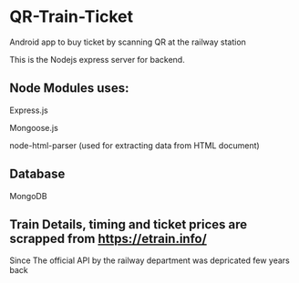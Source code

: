# QR-Train-Ticket
Android app to buy ticket by scanning QR at the railway station

This is the Nodejs express server for backend.
## Node Modules uses:
  Express.js
  
  Mongoose.js
  
  node-html-parser (used for extracting data from HTML document)
  
## Database
  MongoDB
  
## Train Details, timing and ticket prices are scrapped from https://etrain.info/
  Since The official API by the railway department was depricated few years back
